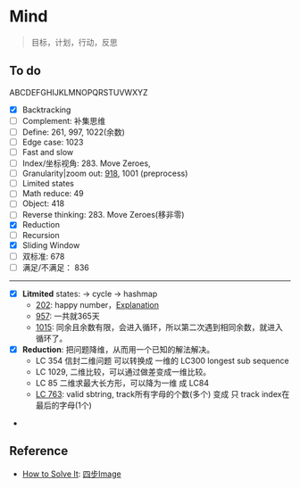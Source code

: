 # Mind 

> 目标，计划，行动，反思

## To do 

ABCDEFGHIJKLMNOPQRSTUVWXYZ

- [x] Backtracking
- [ ] Complement: 补集思维
- [ ] Define: 261, 997, 1022(余数)
- [ ] Edge case: 1023
- [ ] Fast and slow 
- [ ] Index/坐标视角: 283. Move Zeroes, 
- [ ] Granularity|zoom out: [918](https://github.com/willwang-x/algorithms-with-illustrations/blob/master/stories/granularity-zoom-out-918.md), 1001 (preprocess)
- [ ] Limited states
- [ ] Math reduce: 49
- [ ] Object: 418 
- [ ] Reverse thinking: 283. Move Zeroes(移非零)
- [x] Reduction
- [ ] Recursion
- [x] Sliding Window 
- [ ] 双标准: 678 
- [ ] 满足/不满足： 836 

--- 

- [x] **Litmited** states: -> cycle -> hashmap 
	- [202](https://leetcode.com/problems/happy-number/): happy number，[Explanation](https://leetcode.com/problems/happy-number/discuss/56919/Explanation-of-why-those-posted-algorithms-are-mathematically-valid) 
	- [957](https://leetcode.com/problems/prison-cells-after-n-days/): 一共就365天
	- [1015](https://leetcode.com/problems/smallest-integer-divisible-by-k/): 同余且余数有限，会进入循环，所以第二次遇到相同余数，就进入循环了。
- [x] **Reduction**: 把问题降维，从而用一个已知的解法解决。
	- LC 354 信封二维问题 可以转换成 一维的 LC300 longest sub sequence 
	- LC 1029, 二维比较，可以通过做差变成一维比较。
	- LC 85 二维求最大长方形，可以降为一维 成 LC84 
	- [LC 763](https://leetcode.com/problems/partition-labels/): valid sbtring, track所有字母的个数(多个) 变成 只 track index在最后的字母(1个)
- 





## Reference 

* [How to Solve It](https://book.douban.com/subject/1456890/): [四步Image](https://www.douban.com/photos/photo/1691693211/)